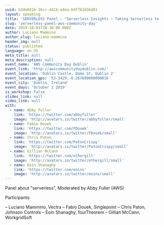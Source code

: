 ```yaml
---
uuid: b2de6016-16cc-441b-a4ea-64f761656d81
layout: speaking
title: 'SERVERLESS Panel – "Serverless Insights – Taking Serverless to the next level"'
slug: 'serverless-panel-aws-community-day'
date: 2019-10-01T20:30:00.000Z
author: Luciano Mammino
author_slug: luciano-mammino
header_img: null
status: published
language: en_US
meta_title: null
meta_description: null
event_name: 'AWS Community Day Dublin'
event_link: 'http://awscommunitydaydublin.com/'
event_location: 'Dublin Castle, Dame St, Dublin 2'
event_location_gps: '53.3429,-6.267600000000016'
event_city: 'Dublin, Ireland'
event_days: 'October 1 2019'
is_workshop: false
slides_link: null
video_link: null
with:
  - name: Abby Fuller
    link: 'https://twitter.com/abbyfuller'
    image: 'http://avatars.io/twitter/abbyfuller/small'
  - name: Fabio Douek
    link: 'https://twitter.com/FDouek'
    image: 'http://avatars.io/twitter/FDouek/small'
  - name: Chris Paton
    link: 'https://twitter.com/PatonCrispy'
    image: 'http://avatars.io/twitter/PatonCrispy/small'
  - name: Gillian McCann
    link: 'https://twitter.com/othergill'
    image: 'http://avatars.io/twitter/othergill/small'
  - name: Eoin Shanaghy
    link: 'https://twitter.com/eoins'
    image: 'http://avatars.io/twitter/eoins/small'
---
```


Panel about "serverless", Moderated by Abby Fuller (AWS)

Participants:

  – Luciano Mammino, Vectra
  – Fabio Douek, Singlepoint
  – Chris Paton, Johnson Controls
  – Eoin Shanaghy, fourTheorem
  – Gillian McCann, WorkgridSoft
